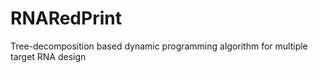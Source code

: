 # RNARedPrint
Tree-decomposition based dynamic programming algorithm for multiple target RNA design
